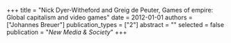 +++
title = "Nick Dyer-Witheford and Greig de Peuter, Games of empire: Global capitalism and video games"
date = 2012-01-01
authors = ["Johannes Breuer"]
publication_types = ["2"]
abstract = ""
selected = false
publication = "*New Media & Society*"
+++

